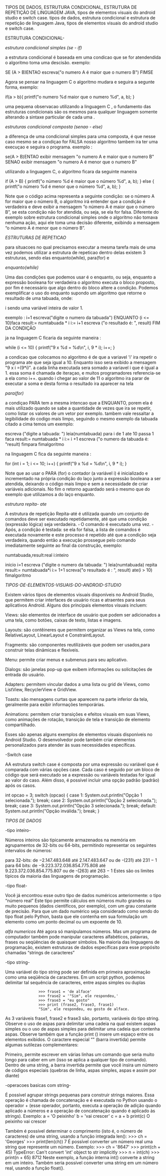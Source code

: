 TIPOS DE DADOS, ESTRUTURA CONDICIONAL, ESTRUTURA DE REPETIÇÃO DE LINGUAGEM JAVA, tipos de elementos visuais do android studio e switch case. 
tipos de dados, estrutura condicional e estrutura de repetição de linguagem Java, tipos de elementos visuais do android studio e switch case. 

ESTRUTURA CONDICIONAL-

*estrutura condicional simples (se - if)*

a estrutura condicional é baseada em uma condicao que se for atendendida o algoritmo toma uma descisão. exemplo: 

SE (A > B)ENTAO 
 escreva("o numero A é maior que o numero B")
FIMSE 

Agora se pensar na linguagem C o algoritmo mudara e seguira a segunte forma, exemplo:

if(a > b){
   printf("o numero %d maior que o numero %d", a, b);
}

uma pequena observacao  utilizando a linguagem C , o fundamento das estruturas condicionais são os mesmos para qualquer linguagem 
somente  alterando a sintaxe  particular de cada uma .



*estruturas condicional composta (senao - else)*

a diferença de uma condicional simples para uma composta, é que nesse caso mesmo se  a condiçao for FALSA nosso algoritmo 
tambem 
ira ter uma execuçao e seguira o programa. exemplo : 

se(A > B)ENTAO 
  exibir mensagem "o numero A e maior que o numero B"
  SENAO
  exibir mensagem "o numero A é menor que o numero B"
  
utilizando a linguagem C, o algoritmo ficara da seguinte maneira 

 if (A > B) {
    printf("o número %d é maior que o número %d", a, b);
} else {
    printf("o número %d é menor que o número %d", a, b);
}

Note que o código acima representa a seguinte condição: se o número A for maior que o número B, o algoritmo irá entender que 
a condição é verdadeira e deve exibir a mensagem “o número A é maior que o número B”, se esta condição não for atendida, ou 
seja, se ela for falsa.
Diferente do exemplo sobre estrutura condicional simples onde o algoritmo não tomava nenhuma ação, aqui ele toma uma decisão 
diferente, exibindo a mensagem “o número A é menor que o número B”.

*ESTRUTURAS DE REPETICAO*

para situacoes no qual precisamos executar a mesma tarefa mais de uma vez podemos utilizar a estrutura de repeticao dentro delas existem 3 estruturas, sendo elas enquanto(while), para(for) e 


*enquanto(while)*

Uma das condições que podemos usar é o enquanto, ou seja, enquanto a expressão booleana for verdadeira o algoritmo executa o 
bloco proposto, por fim é necessário que algo dentro do bloco altere a condição.
Podemos exemplificar o uso do enquanto supondo um algoritmo que retorne o resultado de uma tabuada, onde:

i sendo uma variável inteira de valor 1.

exemplo : 
i=1
escreva("digite o numero da tabuada")
 ENQUANTO (i <= 10)faca
	 result:= numtabuada * i
 	 i:= i+1 
    escreva ("o resultado é: ", result)
FIM DA CONDIÇÃO

ja na linguagem C ficaria da seguinte maneira :

while (i <= 10) {
       printf("9 x %d = %d\n", i, 9 * i);
       i++;
   }

a condicao que colocamos no algoritmo é de que a variavel 'i' ira repetir o programa ate que seja igual a 10. Enquanto isso sera exibido a mensagem "9 x i =(9*i)". a cada linha executada sera somado a variavel i que é igual a 1. essa soma é chamada de iteraçao, e muitos programadores referencia-se a ela como i++. quando i chegar ao valor de 11 o algoritmo ira parar de executar a soma e desta forma o resultado ira aparecer na tela


*para(for)*

a condiçao PARA  tem a mesma intencao que a ENQUANTO, 
porem ela é mais utilizado quando se sabe a quantidade de 
vezes que ira se repetir, como listar os valores de um 
vetor por exemplo. tambem vale ressaltar a legibilidade do 
codigo mais limpo, seguindo o mesmo exemplo da tabuada 
citado a cima temos um exemplo: 

escreva ("digite a tabuada: ")
leia(numtabuada)
 para i de 1 ate 10 passa 1 faca
  result:= numtabuada * i 
   i:= i +1
   escreva ("o numero da tabuada é: "result)
  fimpara
 fimalgoritmo 
 
 
 na linguagem C fica da seguinte maneira :
 
 for (int i = 1; i <= 10; i++) {
       printf("9 x %d = %d\n", i, 9 * i);
   }



Note que ao usar o PARA (for) o contador (a variável i) é inicializado e incrementado na própria condição do laço junto a expressão booleana a ser atendida, deixando o código mais limpo e sem a necessidade de criar variáveis adicionais.
No fim o retorno aguardado será o mesmo que do exemplo que utilizamos a do laço enquanto.



*estrutura repita- ate*

A estrutura de repetição Repita-até é utilizada quando
um conjunto de comandos deve ser executado
repetidamente, até que uma condição (expressão lógica)
seja verdadeira. ▫ O comando é executado uma vez.
▫ Após, a condição é testada: se ela for falsa, a lista de
comandos é executada novamente e este processo é
repetido até que a condição seja verdadeira, quando
então a execução prossegue pelo comando
imediatamente seguinte ao final da construção, exemplo:

numtabuada,result:real
i:inteiro

inicio
  i=1
  escreva ("digite o numero da tabuada: ")
  leia(numtabuada)
   repita 
    result:= numtabuada*i 
    i:= 1+1 
     screva("o resultado é : ", result)
   ate(i > 10)
fimalgoritmo 




*TIPOS-DE-ELEMENTOS-VISUAIS-DO-ANDROID-STUDIO*



Existem vários tipos de elementos visuais disponíveis no Android Studio, que permitem criar interfaces de usuário ricas e atraentes para seus aplicativos Android. Alguns dos principais elementos visuais incluem:

Views: são elementos de interface de usuário que podem ser adicionados a uma tela, como botões, caixas de texto, listas e imagens.

Layouts: são contêineres que permitem organizar as Views na tela, como RelativeLayout, LinearLayout e ConstraintLayout.

Fragments: são componentes reutilizáveis que podem ser usados,para construir telas dinâmicas e flexíveis.

Menu: permite criar menus e submenus para seu aplicativo.

Dialogs: são janelas pop-up que exibem informações ou solicitações de entrada do usuário.

Adapters: permitem vincular dados a uma lista ou grid de Views, como ListView, RecyclerView e GridView.

Toasts: são mensagens curtas que aparecem na parte inferior da tela, geralmente para exibir informações temporárias.

Animations: permitem criar transições e efeitos visuais em suas Views, como animações de rotação, transição de tela e transição de elemento compartilhado.

Esses são apenas alguns exemplos de elementos visuais disponíveis no Android Studio. O desenvolvedor pode também criar elementos personalizados para atender às suas necessidades específicas.


-Switch case

AA estrutura switch case é composta por uma expressão ou variável que é comparada com várias opções case. Cada caso é seguido por um bloco de código que será executado se a expressão ou variáveis testadas for igual ao valor do caso. Além disso, é possível incluir uma opção padrão (padrão) após os casos.

int opcao = 3;
switch (opcao) {
    case 1:
        System.out.println("Opção 1 selecionada.");
        break;
    case 2:
        System.out.println("Opção 2 selecionada.");
        break;
    case 3:
        System.out.println("Opção 3 selecionada.");
        break;
    default:
        System.out.println("Opção inválida.");
        break;
}




*TIPOS DE DADOS*

-tipo inteiro-

Números inteiros são tipicamente armazenados na memória em agrupamentos de 32-bits ou 64-bits, permitindo representar os seguintes intervalos de números:

para 32-bits: de −2.147.483.648 até 2.147.483.647 ou de -(231) até 231 − 1
para 64 bits: de −9.223.372.036.854.775.808 até 9.223.372.036.854.775.807 ou de -(263) até 263 − 1
Estes são os limites típicos da maioria das linguagens de programação.


-tipo float-

Você já encontrou esse outro tipo de dados numéricos anteriormente: o tipo “número real” Este tipo permite cálculos em números muito grandes ou muito pequenos (dados científicos, por exemplo), com um grau constante de precisão. Para que um dado numérico seja considerado como sendo do tipo float pelo Python, basta que ele contenha em sua formulação um elemento como um ponto decimal ou um expoente de 10.



*alfa numericos*
Até agora só manipulamos números. Mas um programa de computador também pode manipular caracteres alfabéticos, palavras, frases ou seqüências de quaisquer símbolos. Na maioria das linguagens de programação, existem estruturas de dados específicas para esse propósito chamadas “strings de caracteres”


-tipo string-

Uma variável do tipo string pode ser definida em primeira aproximação como uma seqüência de caracteres. Em um script python, podemos delimitar tal sequência de caracteres, entre aspas simples ou duplas

                   >>> frase1 = 'de alface'
                   >>> frase2 = '"Sim", ele respondeu,'
                   >>> frase3 = "eu gosto"
                   >>> print (frase2, frase3, frase1)
                   "Sim", ele respondeu, eu gosto de alface.


As 3 variáveis frase1, frase2 e frase3 são, portanto, variáveis do tipo string. Observe o uso de aspas para delimitar uma cadeia na qual existem aspas simples ou o uso de aspas simples para delimitar uma cadeia que contenha aspas. Observe também que a função print () insere um espaço entre os elementos exibidos. O caractere especial “" (barra invertida) permite algumas sutilezas complementares:

Primeiro, permite escrever em várias linhas um comando que seria muito longo para caber em um (isso se aplica a qualquer tipo de comando).
Dentro de uma string, a barra invertida permite que você insira um número de códigos especiais (quebras de linha, aspas simples, aspas e assim por diante)

-operacoes basicas com string-


É possível agrupar strings pequenas para construir strings maiores. Essa operação é chamada de concatenação e é executada no Python usando o operador + (esse operador, portanto, executa a operação de adição quando aplicado a números e a operação de concatenação quando é aplicado às strings). Exemplo:
              a = 'O peixinho'
              b = 'vai crescer'
              c = a + b
              print(c)
              O peixinho vai crescer

Também é possível determinar o comprimento (isto é, o número de caracteres) de uma string, usando a função integrada len():
                >>> ch = 'Georges'
                >>> print(len(ch))
                7
É possível converter um número real uma string que represente um número. Exemplo:
                      >>> ch = '8647'
                      >>> print(ch + 45)
                      TypeError: Can't convert 'int' object to str implicitly
                      >>> n = int(ch)
                      >>> print(n + 65)
                      8712
Neste exemplo, a função interna int() converte a string em um inteiro. Também seria possível converter uma string em um número real, usando a função float().





